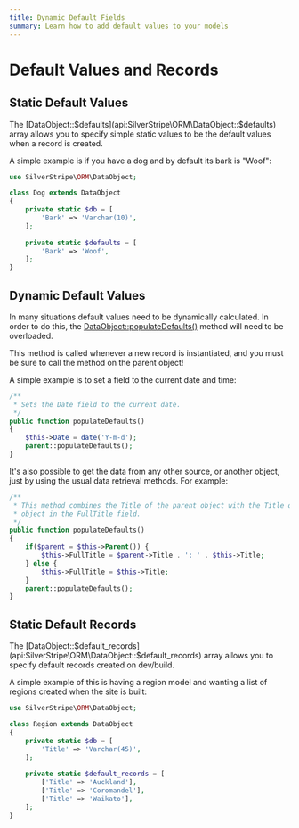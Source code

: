 ```yaml
---
title: Dynamic Default Fields
summary: Learn how to add default values to your models
---
```


# Default Values and Records

## Static Default Values
The [DataObject::$defaults](api:SilverStripe\ORM\DataObject::$defaults) array allows you to specify simple static values to be the default values when a record is created.

A simple example is if you have a dog and by default its bark is "Woof":
```php
use SilverStripe\ORM\DataObject;

class Dog extends DataObject 
{
    private static $db = [
        'Bark' => 'Varchar(10)',
    ];
    
    private static $defaults = [
        'Bark' => 'Woof',
    ];
}
```

## Dynamic Default Values

In many situations default values need to be dynamically calculated. In order to do this, the
[DataObject::populateDefaults()](api:SilverStripe\ORM\DataObject::populateDefaults()) method will need to be overloaded.

This method is called whenever a new record is instantiated, and you must be sure to call the method on the parent
object!

A simple example is to set a field to the current date and time:

```php
/**
 * Sets the Date field to the current date.
 */
public function populateDefaults() 
{
    $this->Date = date('Y-m-d');
    parent::populateDefaults();
}
```

It's also possible to get the data from any other source, or another object, just by using the usual data retrieval
methods. For example:

```php
/**
 * This method combines the Title of the parent object with the Title of this
 * object in the FullTitle field.
 */
public function populateDefaults() 
{
    if($parent = $this->Parent()) {
        $this->FullTitle = $parent->Title . ': ' . $this->Title;
    } else {
        $this->FullTitle = $this->Title;
    }
    parent::populateDefaults();
}
```

## Static Default Records
The [DataObject::$default_records](api:SilverStripe\ORM\DataObject::$default_records) array allows you to specify default records created on dev/build.

A simple example of this is having a region model and wanting a list of regions created when the site is built:
```php
use SilverStripe\ORM\DataObject;

class Region extends DataObject 
{
    private static $db = [
        'Title' => 'Varchar(45)',
    ];
    
    private static $default_records = [
        ['Title' => 'Auckland'],
        ['Title' => 'Coromandel'],
        ['Title' => 'Waikato'],
    ];
}
```
